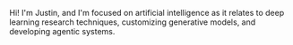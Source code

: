 Hi! I'm Justin, and I'm focused on artificial intelligence as it relates to deep learning research techniques, customizing generative models, and developing agentic systems.
